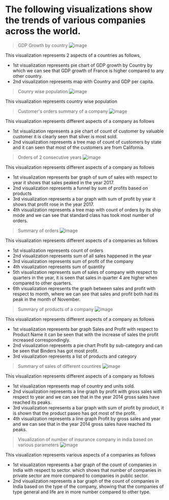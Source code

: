 # The following visualizations show the trends of various companies across the world.
> GDP Growth by country
![image](https://github.com/likhz/CorpVizVault/assets/98212542/94153b4d-136d-410a-80ab-158bd2b67850)

This visualization represents 2 aspects of a countries as follows,
- 1st visualization represents pie chart of GDP growth by Country by which we can see that GDP growth of France is higher compared to any other country. 
- 2nd visualization represents map with Country and GDP per capita.

> Counry wise population
![image](https://github.com/likhz/CorpVizVault/assets/98212542/6f8a94bf-fb01-46f0-8f11-b187ad8cda54)

This visualization represents country wise population

> Customer's orders summary of a company
![image](https://github.com/likhz/CorpVizVault/assets/98212542/f7f33524-7820-4fb8-b324-14770172340b)

This visualization represents different aspects of a company as follows 
- 1st visualization represents a pie chart of count of customer by valuable customer it is clearly seen that silver is most sold.
- 2nd visualization represents a tree map of count of customers by state and it can seen that most of the customers are from California. 

> Orders of 2 consecutive years
![image](https://github.com/likhz/CorpVizVault/assets/98212542/00f6939a-bae6-4097-aa93-0c906f9ad74f)

This visualization represents different aspects of a company as follows 
- 1st visualization represents bar graph of sum of sales with respect to year it shows that sales peaked in the year 2017.
- 2nd visualization represents a funnel by sum of profits based on products
- 3rd visualization represents a bar graph with sum of profit by year it shows that profit rose in the year 2017.
- 4th visualization represents a tree map with count of orders by its ship mode and we can see that standard class has took most number of orders.

> Summary of orders
![image](https://github.com/likhz/CorpVizVault/assets/98212542/94dda2ef-c1f5-4c16-b545-62c1967ab837)

This visualization represents different aspects of a companies as follows 
- 1st visualization represents count of orders
- 2nd visualization represents sum of all sales happened in the year 
- 3rd visualization represents sum of profit of the company 
- 4th visualization represents sum of quantity
- 5th visualization represents sum of sales of company with respect to quarters in the year, it is seen that sales in quarter 4 are higher when compared to other quarters.
- 6th visualization represents the graph between sales and profit with respect to month, where we can see that sales and profit both had its peak in the month of November.

> Summary of products of a company
![image](https://github.com/likhz/CorpVizVault/assets/98212542/0d2f614e-64f0-4d03-ac25-2e7b916827b3)

This visualization represents different aspects of a company as follows 
- 1st visualization represents bar graph Sales and Profit with respect to Product Name it can be seen that with the increase of sales the profit increased correspondingly.  
- 2nd visualization represents a pie chart Profit by sub-category and can be seen that Binders has got most profit.
- 3rd visualization represents a list of products and category 

> Summary of sales of different countires
![image](https://github.com/likhz/CorpVizVault/assets/98212542/c309bca9-c943-4893-8427-df05850a5915)

This visualization represents different aspects of a company as follows 
- 1st visualization represents map of country and units sold.
- 2nd visualization represents a line graph by profit with gross sales with respect to year and we can see that in the year 2014 gross sales have reached its peaks.
- 3rd visualization represents a bar graph with sum of profit by product, it is shown that the product paseo has got most of the profit.
- 4th visualization represents a line graph Profit by gross sales and year and we can see that in the year 2014 gross sales have reached its peaks.

> Visualization of number of insurance company in india based on various parameters
![image](https://github.com/likhz/CorpVizVault/assets/98212542/a2538023-a780-4d88-bbfd-0c82b2b350f5)

This visualization represents various aspects of a companies as follows 
- 1st visualization represents a bar graph of the count of companies in India with respect to sector. which shows that number of companies in private sector are more compared to companies in public sector.
- 2nd visualization represents a bar graph of the count of companies in India based on the type of the company, showing that the companies of type general and life are in more number compared to other type.



